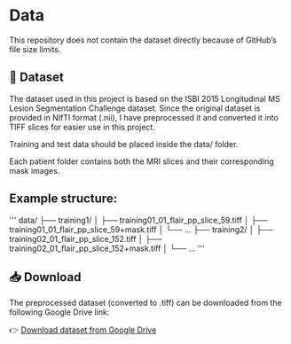 # Data

This repository does not contain the dataset directly because of GitHub’s file size limits.

## 📂 Dataset

The dataset used in this project is based on the ISBI 2015 Longitudinal MS Lesion Segmentation Challenge dataset.
Since the original dataset is provided in NIfTI format (.nii), I have preprocessed it and converted it into TIFF slices for easier use in this project.

Training and test data should be placed inside the data/ folder.

Each patient folder contains both the MRI slices and their corresponding mask images.

## Example structure:
'''
data/
 ├── training1/
 │    ├── training01_01_flair_pp_slice_59.tiff
 │    ├── training01_01_flair_pp_slice_59+mask.tiff
 │    └── ...
 ├── training2/
 │    ├── training02_01_flair_pp_slice_152.tiff
 │    ├── training02_01_flair_pp_slice_152+mask.tiff
 │    └── ...
'''
## 📥 Download

The preprocessed dataset (converted to .tiff) can be downloaded from the following Google Drive link:

👉 [Download dataset from Google Drive](https://drive.google.com/file/d/1nU0W_ECfo3kglk-PhowbQFVefncIOACb/view?usp=drive_link)


